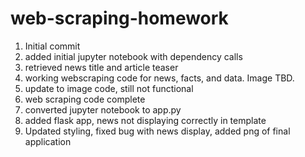 # web-scraping-homework
1. Initial commit
2. added initial jupyter notebook with dependency calls 
3. retrieved news title and article teaser
4. working webscraping code for news, facts, and data. Image TBD.
5. update to image code, still not functional
6. web scraping code complete
7. converted jupyter notebook to app.py
8. added flask app, news not displaying correctly in template
9. Updated styling, fixed bug with news display, added png of final application